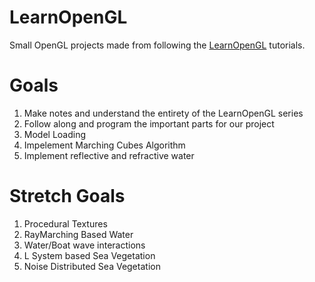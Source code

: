 LearnOpenGL
======
Small OpenGL projects made from following the [LearnOpenGL](https://learnopengl.com/) tutorials.


Goals
======

1. Make notes and understand the entirety of the LearnOpenGL series
2. Follow along and program the important parts for our project
3. Model Loading
4. Impelement Marching Cubes Algorithm
5. Implement reflective and refractive water



Stretch Goals
======

1. Procedural Textures
2. RayMarching Based Water
3. Water/Boat wave interactions
4. L System based Sea Vegetation
5. Noise Distributed Sea Vegetation 
